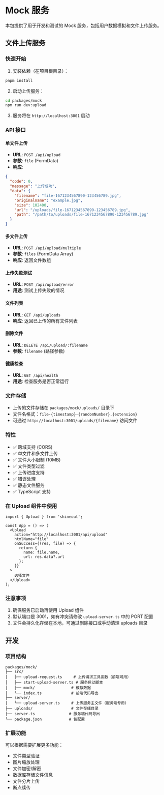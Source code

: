 # Mock 服务

本包提供了用于开发和测试的 Mock 服务，包括用户数据模拟和文件上传服务。

## 文件上传服务

### 快速开始

1. 安装依赖（在项目根目录）：
```bash
pnpm install
```

2. 启动上传服务：
```bash
cd packages/mock
npm run dev:upload
```

3. 服务将在 `http://localhost:3001` 启动

### API 接口

#### 单文件上传
- **URL**: `POST /api/upload`
- **参数**: `file` (FormData)
- **响应**:
```json
{
  "code": 0,
  "message": "上传成功",
  "data": {
    "filename": "file-1671234567890-123456789.jpg",
    "originalname": "example.jpg",
    "size": 102400,
    "url": "/uploads/file-1671234567890-123456789.jpg",
    "path": "/path/to/uploads/file-1671234567890-123456789.jpg"
  }
}
```

#### 多文件上传
- **URL**: `POST /api/upload/multiple`
- **参数**: `files` (FormData Array)
- **响应**: 返回文件数组

#### 上传失败测试
- **URL**: `POST /api/upload/error`
- **用途**: 测试上传失败的情况

#### 文件列表
- **URL**: `GET /api/uploads`
- **响应**: 返回已上传的所有文件列表

#### 删除文件
- **URL**: `DELETE /api/upload/:filename`
- **参数**: `filename` (路径参数)

#### 健康检查
- **URL**: `GET /api/health`
- **用途**: 检查服务是否正常运行

### 文件存储

- 上传的文件存储在 `packages/mock/uploads/` 目录下
- 文件名格式：`file-{timestamp}-{randomNumber}.{extension}`
- 可通过 `http://localhost:3001/uploads/{filename}` 访问文件

### 特性

- ✅ 跨域支持 (CORS)
- ✅ 单文件和多文件上传
- ✅ 文件大小限制 (10MB)
- ✅ 文件类型过滤
- ✅ 上传进度支持
- ✅ 错误处理
- ✅ 静态文件服务
- ✅ TypeScript 支持

### 在 Upload 组件中使用

```tsx
import { Upload } from 'shineout';

const App = () => (
  <Upload
    action="http://localhost:3001/api/upload"
    htmlName="file"
    onSuccess={(res, file) => {
      return {
        name: file.name,
        url: res.data?.url
      };
    }}
  >
    选择文件
  </Upload>
);
```

### 注意事项

1. 确保服务已启动再使用 Upload 组件
2. 默认端口是 3001，如有冲突请修改 `upload-server.ts` 中的 PORT 配置
3. 文件会持久化存储在本地，可通过删除接口或手动清理 uploads 目录

## 开发

### 项目结构

```
packages/mock/
├── src/
│   ├── upload-request.ts     # 上传请求工具函数（前端可用）
│   ├── start-upload-server.ts # 服务启动脚本
│   ├── mock/                # 模拟数据
│   └── index.ts             # 前端代码导出
├── server/
│   └── upload-server.ts     # 上传服务主文件（服务端专用）
├── uploads/                 # 文件存储目录
├── server.ts               # 服务端代码导出
└── package.json            # 包配置
```

### 扩展功能

可以根据需要扩展更多功能：

- 文件类型验证
- 图片缩放处理
- 文件加密/解密
- 数据库存储文件信息
- 文件分片上传
- 断点续传